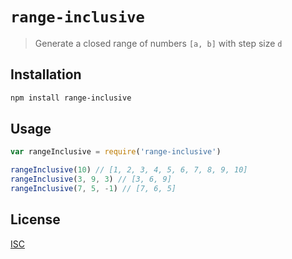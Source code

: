 `range-inclusive`
=================

> Generate a closed range of numbers `[a, b]` with step size `d`

Installation
------------

```bash
npm install range-inclusive
```

Usage
-----

```js
var rangeInclusive = require('range-inclusive')

rangeInclusive(10) // [1, 2, 3, 4, 5, 6, 7, 8, 9, 10]
rangeInclusive(3, 9, 3) // [3, 6, 9]
rangeInclusive(7, 5, -1) // [7, 6, 5]
```

License
-------

[ISC](LICENSE)
